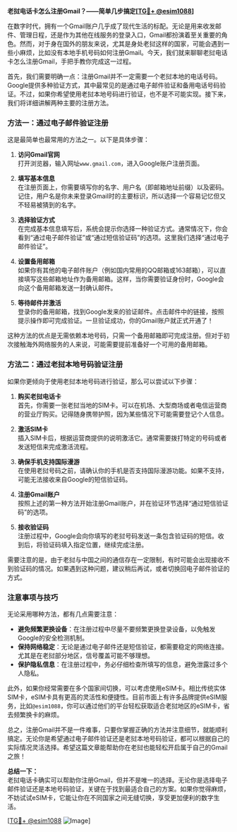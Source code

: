 **老挝电话卡怎么注册Gmail？——简单几步搞定[[TG💪+ @esim1088](https://t.me/s/esim1088)]**

在数字时代，拥有一个Gmail账户几乎成了现代生活的标配。无论是用来收发邮件、管理日程，还是作为其他在线服务的登录入口，Gmail都扮演着至关重要的角色。然而，对于身在国外的朋友来说，尤其是身处老挝这样的国家，可能会遇到一些小麻烦，比如没有本地手机号码如何注册Gmail。今天，我们就来聊聊老挝电话卡怎么注册Gmail，手把手教你完成这一过程。

首先，我们需要明确一点：注册Gmail并不一定需要一个老挝本地的电话号码。Google提供多种验证方式，其中最常见的是通过电子邮件验证和备用电话号码验证。不过，如果你希望使用老挝本地号码进行验证，也不是不可能实现。接下来，我们将详细讲解两种主要的注册方法。

### 方法一：通过电子邮件验证注册

这是最简单也最常用的方法之一。以下是具体步骤：

1. **访问Gmail官网**  
   打开浏览器，输入网址`www.gmail.com`，进入Google账户注册页面。

2. **填写基本信息**  
   在注册页面上，你需要填写你的名字、用户名（即邮箱地址前缀）以及密码。记住，用户名是你未来登录Gmail时的主要标识，所以选择一个容易记忆但又不轻易被猜到的名字。

3. **选择验证方式**  
   在完成基本信息填写后，系统会提示你选择一种验证方式。通常情况下，你会看到“通过电子邮件验证”或“通过短信验证码”的选项。这里我们选择“通过电子邮件验证”。

4. **设置备用邮箱**  
   如果你有其他的电子邮件账户（例如国内常用的QQ邮箱或163邮箱），可以直接填写这些邮箱地址作为备用邮箱。这样，当你需要验证身份时，Google会向这个备用邮箱发送一封确认邮件。

5. **等待邮件并激活**  
   登录你的备用邮箱，找到Google发来的验证邮件。点击邮件中的链接，按照提示操作即可完成验证。一旦验证成功，你的Gmail账户就正式开通了！

这种方法的优点是无需依赖本地号码，只需一个备用邮箱即可完成注册。但对于初次接触海外网络服务的人来说，可能需要提前准备好一个可用的备用邮箱。

### 方法二：通过老挝本地号码验证注册

如果你更倾向于使用老挝本地号码进行验证，那么可以尝试以下步骤：

1. **购买老挝电话卡**  
   首先，你需要一张老挝当地的SIM卡。可以在机场、大型商场或者电信运营商的营业厅购买。记得随身携带护照，因为某些情况下可能需要登记个人信息。

2. **激活SIM卡**  
   插入SIM卡后，根据运营商提供的说明激活它。通常需要拨打特定的号码或者发送短信来完成激活流程。

3. **确保手机支持国际漫游**  
   在使用老挝号码之前，请确认你的手机是否支持国际漫游功能。如果不支持，可能无法接收来自Google的短信验证码。

4. **注册Gmail账户**  
   按照上述的第一种方法开始注册Gmail账户，并在验证环节选择“通过短信验证码”的选项。

5. **接收验证码**  
   注册过程中，Google会向你填写的老挝号码发送一条包含验证码的短信。收到后，将验证码填入指定位置，继续完成注册。

需要注意的是，由于老挝与中国之间的通信存在一定限制，有时可能会出现接收不到验证码的情况。如果遇到这种问题，建议稍后再试，或者切换回电子邮件验证的方式。

### 注意事项与技巧

无论采用哪种方法，都有几点需要注意：

- **避免频繁更换设备**：在注册过程中尽量不要频繁更换登录设备，以免触发Google的安全检测机制。
- **保持网络稳定**：无论是通过电子邮件还是短信验证，都需要稳定的网络连接。尤其是在老挝部分地区，信号覆盖可能不够理想。
- **保护隐私信息**：在注册过程中，务必仔细检查所填写的信息，避免泄露过多个人隐私。

此外，如果你经常需要在多个国家间切换，可以考虑使用eSIM卡。相比传统实体SIM卡，eSIM卡具有更高的灵活性和便捷性。目前市面上有许多品牌提供eSIM服务，比如`@esim1088`，你可以通过他们的平台轻松获取适合老挝地区的eSIM卡，省去频繁换卡的麻烦。

总之，注册Gmail并不是一件难事，只要你掌握正确的方法并注意细节，就能顺利搞定。无论你是希望通过电子邮件验证还是老挝本地号码验证，都可以根据自己的实际情况灵活选择。希望这篇文章能帮助你在老挝也能轻松开启属于自己的Gmail之旅！

**总结一下：**  
老挝电话卡确实可以帮助你注册Gmail，但并不是唯一的选择。无论你是选择电子邮件验证还是本地号码验证，关键在于找到最适合自己的方案。如果你觉得麻烦，不妨试试eSIM卡，它能让你在不同国家之间无缝切换，享受更加便利的数字生活。

[[TG💪+ @esim1088](https://t.me/s/esim1088) ![Image](https://i.postimg.cc/4NQfJmqS/Snipaste-2025-05-13-00-14-12.png)]